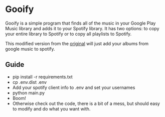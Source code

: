 # Gooify

Gooify is a simple program that finds all of the music in your Google Play Music library and adds it to your Spotify library. It has two options: to copy your entire library to Spotify or to copy all playlists to Spotify.

This modified version from the [original](https://github.com/gzinck/Gooify) will just add your albums from google music to spotify. 

## Guide

- pip install -r requirements.txt
- cp .env.dist .env
- Add your spotify client info to .env and set your usernames
- python main.py
- Boom!
- Otherwise check out the code, there is a bit of a mess, but should easy to modify and do what you want with.
